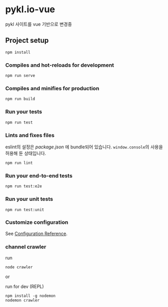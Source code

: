 # pykl.io-vue

pykl 사이트를 vue 기반으로 변경중

## Project setup
```
npm install
```

### Compiles and hot-reloads for development
```
npm run serve
```

### Compiles and minifies for production
```
npm run build
```

### Run your tests
```
npm run test
```

### Lints and fixes files

eslint의 설정은 *package.json* 에 bundle되어 있습니다.
`window.console`의 사용을 허용해 둔 상태입니다.

```
npm run lint
```

### Run your end-to-end tests
```
npm run test:e2e
```

### Run your unit tests
```
npm run test:unit
```

### Customize configuration
See [Configuration Reference](https://cli.vuejs.org/config/).


### channel crawler

run

```
node crawler
```

or

run for dev (REPL)

```
npm install -g nodemon
nodemon crawler
```
